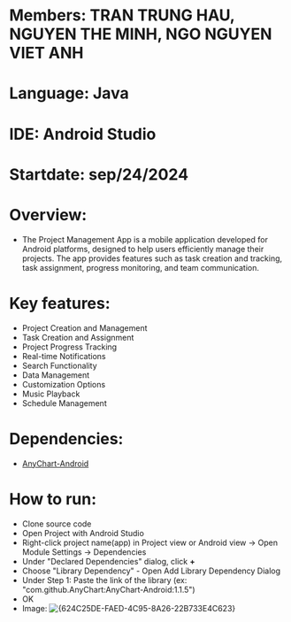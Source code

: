 # Members: TRAN TRUNG HAU, NGUYEN THE MINH, NGO NGUYEN VIET ANH
# Language: Java
# IDE: Android Studio
# Startdate: sep/24/2024
# Overview: 
+ The Project Management App is a mobile application developed for Android platforms, 
designed to help users efficiently manage their projects. The app provides features such 
as task creation and tracking, task assignment, progress monitoring, and team communication.
# Key features:
+ Project Creation and Management
+ Task Creation and Assignment
+ Project Progress Tracking
+ Real-time Notifications
+ Search Functionality
+ Data Management
+ Customization Options
+ Music Playback
+ Schedule Management
# Dependencies:
+ <a href="https://github.com/AnyChart/AnyChart-Android/wiki/Getting-started">AnyChart-Android</a>
# How to run:

+ Clone source code
+ Open Project with Android Studio
+ Right-click project name(app) in Project view or Android view -> Open Module Settings -> Dependencies
+ Under "Declared Dependencies" dialog, click **+**
+ Choose "Library Dependency" - Open Add Library Dependency Dialog
+ Under Step 1: Paste the link of the library (ex: "com.github.AnyChart:AnyChart-Android:1.1.5")
+ OK
+ Image: ![{624C25DE-FAED-4C95-8A26-22B733E4C623}](https://github.com/user-attachments/assets/064224b3-40d7-44e3-a91f-c906c099f00e)

